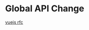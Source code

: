 # Global API Change

[vuejs rfc](https://github.com/vuejs/rfcs/blob/master/active-rfcs/0009-global-api-change.md)